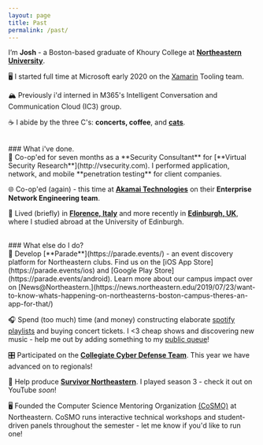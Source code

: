 ```yaml
---
layout: page
title: Past
permalink: /past/
---
```


I’m **Josh** - a Boston-based graduate of Khoury College at [**Northeastern University**](http://ccs.neu.edu/home/joshua).

🖥️ I started full time at Microsoft early 2020 on the [Xamarin](https://dotnet.microsoft.com/apps/xamarin) Tooling team. 

🏔️ Previously i'd interned in M365's Intelligent Conversation and Communication Cloud (IC3) group.

☕️ I abide by the three C's: <b>concerts, coffee</b>, and <b>[cats](../cinnamon)</b>.

<br>
### What i've done.

<br>
🔏 Co-op'ed for seven months as a **Security Consultant** for [**Virtual Security Research**](http://vsecurity.com). I performed application, network, and mobile **penetration testing** for client companies.

🌐 Co-op'ed (again) - this time at [**Akamai Technologies**](https://akamai.com/) on their **Enterprise Network Engineering team**.

🏡 Lived (briefly) in [**Florence, Italy**](https://joshspicer.com/geo-fellowship) and more recently in [**Edinburgh, UK**](https://joshspicer.com/hitch-to-paris), where I studied abroad at the University of Edinburgh.

<br>
### What else do I do?

<br>
🐘 Develop [**Parade**](https://parade.events/) - an event discovery platform for Northeastern clubs. Find us on the [iOS App Store](https://parade.events/ios) and [Google Play Store](https://parade.events/android).  Learn more about our campus impact over on [News@Northeastern.](https://news.northeastern.edu/2019/07/23/want-to-know-whats-happening-on-northeasterns-boston-campus-theres-an-app-for-that/)

🎧 Spend (too much) time (and money) constructing elaborate [spotify playlists]({{site.url}}/monthly-playlist-2018) and buying concert tickets. I <3 cheap shows and discovering new music - help me out by adding something to my [public queue](https://joshspicer.com/queue)!

🎛 Participated on the [**Collegiate Cyber Defense Team**](https://nuccdc.club/). This year we have advanced on to regionals!

🌋 Help produce [**Survivor Northeastern**](http://survivornortheastern.com). I played season 3 - check it out on YouTube _soon_!

🖥 Founded the Computer Science Mentoring Organization [(CoSMO)](http://cosmo.khoury.northeastern.edu/eboard/past) at Northeastern. CoSMO runs interactive technical workshops and student-driven panels throughout the semester - let me know if you'd like to run one!

<!--
-- Coffee / Tennis

#### Technologies I use

“ReactNative | Django | ….”
-->

